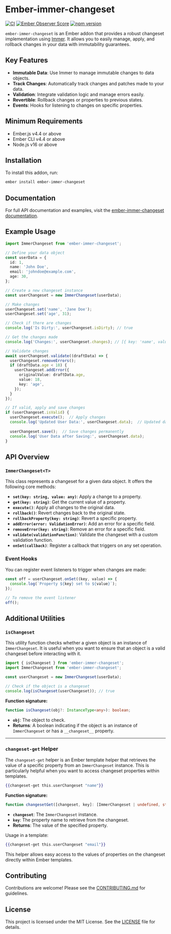 # Ember-immer-changeset

[![CI](https://github.com/TRIPTYK/ember-immer-changeset/actions/workflows/ci.yml/badge.svg)](https://github.com/TRIPTYK/ember-immer-changeset/actions/workflows/ci.yml)
[![Ember Observer Score](https://emberobserver.com/badges/ember-immer-changeset.svg)](https://emberobserver.com/addons/ember-immer-changeset)
[![npm version](https://badge.fury.io/js/ember-immer-changeset.svg)](https://badge.fury.io/js/ember-immer-changeset)

`ember-immer-changeset` is an Ember addon that provides a robust changeset implementation using [Immer](https://immerjs.github.io/immer/). It allows you to easily manage, apply, and rollback changes in your data with immutability guarantees.

## Key Features

- **Immutable Data**: Use Immer to manage immutable changes to data objects.
- **Track Changes**: Automatically track changes and patches made to your data.
- **Validation**: Integrate validation logic and manage errors easily.
- **Revertible**: Rollback changes or properties to previous states.
- **Events**: Hooks for listening to changes on specific properties.

## Minimum Requirements

- Ember.js v4.4 or above
- Ember CLI v4.4 or above
- Node.js v16 or above

## Installation

To install this addon, run:

```bash
ember install ember-immer-changeset
```

## Documentation

For full API documentation and examples, visit the [ember-immer-changeset documentation](https://triptyk.github.io/ember-immer-changeset/).

## Example Usage

```ts
import ImmerChangeset from 'ember-immer-changeset';

// Define your data object
const userData = {
  id: 1,
  name: 'John Doe',
  email: 'johndoe@example.com',
  age: 30,
};

// Create a new changeset instance
const userChangeset = new ImmerChangeset(userData);

// Make changes
userChangeset.set('name', 'Jane Doe');
userChangeset.set('age', 31);

// Check if there are changes
console.log('Is Dirty:', userChangeset.isDirty); // true

// Get the changes made
console.log('Changes:', userChangeset.changes); // [{ key: 'name', value: 'Jane Doe' }, { key: 'age', value: 31 }]

// Validate changes
await userChangeset.validate((draftData) => {
  userChangeset.removeErrors();
  if (draftData.age < 18) {
    userChangeset.addError({
      originalValue: draftData.age,
      value: 18,
      key: 'age',
    });
  }
});

// If valid, apply and save changes
if (userChangeset.isValid) {
  userChangeset.execute();  // Apply changes
  console.log('Updated User Data:', userChangeset.data);  // Updated data
  
  userChangeset.save();  // Save changes permanently
  console.log('User Data after Saving:', userChangeset.data);
}
```

## API Overview

### `ImmerChangeset<T>`

This class represents a changeset for a given data object. It offers the following core methods:

- **`set(key: string, value: any)`**: Apply a change to a property.
- **`get(key: string)`**: Get the current value of a property.
- **`execute()`**: Apply all changes to the original data.
- **`rollback()`**: Revert changes back to the original state.
- **`rollbackProperty(key: string)`**: Revert a specific property.
- **`addError(error: ValidationError)`**: Add an error for a specific field.
- **`removeError(key: string)`**: Remove an error for a specific field.
- **`validate(validationFunction)`**: Validate the changeset with a custom validation function.
- **`onSet(callback)`**: Register a callback that triggers on any set operation.

### Event Hooks

You can register event listeners to trigger when changes are made:

```ts
const off = userChangeset.onSet((key, value) => {
  console.log(`Property ${key} set to ${value}`);
});

// To remove the event listener
off();
```

## Additional Utilities

### `isChangeset`

This utility function checks whether a given object is an instance of `ImmerChangeset`. It is useful when you want to ensure that an object is a valid changeset before interacting with it.

```ts
import { isChangeset } from 'ember-immer-changeset';
import ImmerChangeset from 'ember-immer-changeset';

const userChangeset = new ImmerChangeset(userData);

// Check if the object is a changeset
console.log(isChangeset(userChangeset)); // true
```

**Function signature:**

```ts
function isChangeset(obj?: InstanceType<any>): boolean;
```

- **`obj`**: The object to check.
- **Returns**: A boolean indicating if the object is an instance of `ImmerChangeset` or has a `__changeset__` property.

---

### `changeset-get` Helper

The `changeset-get` helper is an Ember template helper that retrieves the value of a specific property from an `ImmerChangeset` instance. This is particularly helpful when you want to access changeset properties within templates.

```hbs
{{changeset-get this.userChangeset "name"}}
```

**Function signature:**

```ts
function changesetGet([changeset, key]: [ImmerChangeset | undefined, string]): any;
```

- **`changeset`**: The `ImmerChangeset` instance.
- **`key`**: The property name to retrieve from the changeset.
- **Returns**: The value of the specified property.

Usage in a template:

```hbs
{{changeset-get this.userChangeset "email"}}
```

This helper allows easy access to the values of properties on the changeset directly within Ember templates.

## Contributing

Contributions are welcome! Please see the [CONTRIBUTING.md](https://github.com/TRIPTYK/ember-immer-changeset/blob/main/CONTRIBUTING.md) for guidelines.

## License

This project is licensed under the MIT License. See the [LICENSE](https://github.com/TRIPTYK/ember-immer-changeset/blob/main/LICENSE) file for details.

